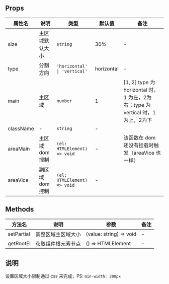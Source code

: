 
## Props

| 属性名 | 说明 | 类型 | 默认值 | 备注 |
| --- | --- | --- | --- | --- |
| size | 主区域默认大小 | `string` | 30% | - |
| type | 分割方向 | `'horizontal' \| 'vertical'` | horizontal | - |
| main | 主区域 | `number` | 1 | [1, 2] type 为 horizontal 时，1 为左，2为右；type 为 vertical 时，1 为上，2为下 |
| className | - | `string` | - | |
| areaMain | 主区域 dom 控制 | `(el: HTMLElement) => void` | - | 该函数在 dom 还没有挂载时触发（areaVice 也一样） |
| areaVice | 副区域 dom 控制 | `(el: HTMLElement) => void` | - | |

## Methods

| 方法名 | 说明 | 参数 | 备注 |
| --- | --- | --- | --- |
| setPartial | 调整区域主区域大小 | (value: string) => void | - |
| getRootEl | 获取组件根元素节点 | () => HTMLElement | - |


## 说明

设置区域大小限制通过 css 来完成，PS: `min-width: 200px`